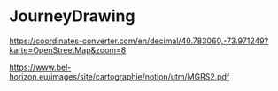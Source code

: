 # JourneyDrawing


https://coordinates-converter.com/en/decimal/40.783060,-73.971249?karte=OpenStreetMap&zoom=8


https://www.bel-horizon.eu/images/site/cartographie/notion/utm/MGRS2.pdf

